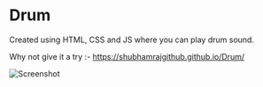 # Drum
Created using HTML, CSS and JS where you can play drum sound.

Why not give it a try :- https://shubhamrajgithub.github.io/Drum/

![Screenshot](screenshot.png)

